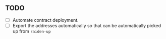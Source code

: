 TODO
----
-[ ] Automate contract deployment.
-[ ] Export the addresses automatically so that can be automatically picked up from `raiden-up`
